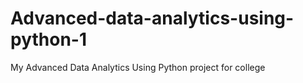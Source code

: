 # Advanced-data-analytics-using-python-1
My Advanced Data Analytics Using Python project for college
